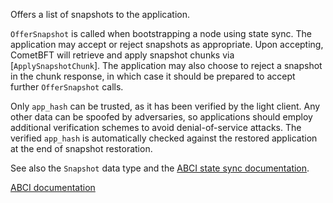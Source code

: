 Offers a list of snapshots to the application.

`OfferSnapshot` is called when bootstrapping a node using state sync. The
application may accept or reject snapshots as appropriate. Upon accepting,
CometBFT will retrieve and apply snapshot chunks via
[`ApplySnapshotChunk`]. The application may also choose to reject a snapshot
in the chunk response, in which case it should be prepared to accept further
`OfferSnapshot` calls.

Only `app_hash` can be trusted, as it has been verified by the light client.
Any other data can be spoofed by adversaries, so applications should employ
additional verification schemes to avoid denial-of-service attacks. The
verified `app_hash` is automatically checked against the restored application
at the end of snapshot restoration.

See also the `Snapshot` data type and the [ABCI state sync documentation][ssd].

[ABCI documentation](https://docs.cometbft.com/master/spec/abci/abci.html#offersnapshot)

[ssd]: https://docs.cometbft.com/master/spec/abci/apps.html#state-sync
